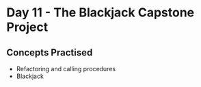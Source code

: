 # Day 11 - The Blackjack Capstone Project
## Concepts Practised
- Refactoring and calling procedures
- Blackjack